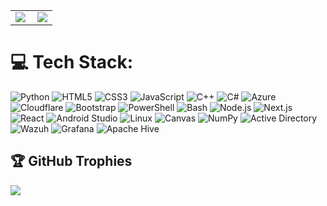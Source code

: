 <table>
  <tr>
    <td width="52%">
      <img src="https://github-readme-stats.vercel.app/api?username=JosephSpace&show_icons=true&theme=radical" />
    </td>
    <td width="60%">
      <img src="https://github-readme-stats.vercel.app/api/top-langs/?username=yusufaliaskin&layout=compact&theme=radical" />
    </td>
  </tr>
</table>

# 💻 Tech Stack:
![Python](https://img.shields.io/badge/python-3670A0?style=for-the-badge&logo=python&logoColor=ffdd54) 
![HTML5](https://img.shields.io/badge/html5-%23E34F26.svg?style=for-the-badge&logo=html5&logoColor=white) 
![CSS3](https://img.shields.io/badge/css3-%231572B6.svg?style=for-the-badge&logo=css3&logoColor=white) 
![JavaScript](https://img.shields.io/badge/javascript-%23323330.svg?style=for-the-badge&logo=javascript&logoColor=%23F7DF1E) 
![C++](https://img.shields.io/badge/c++-%2300599C.svg?style=for-the-badge&logo=c%2B%2B&logoColor=white) 
![C#](https://img.shields.io/badge/c%23-%23239120.svg?style=for-the-badge&logo=c-sharp&logoColor=white) 
![Azure](https://img.shields.io/badge/azure-%230072C6.svg?style=for-the-badge&logo=azure-devops&logoColor=white) 
![Cloudflare](https://img.shields.io/badge/Cloudflare-F38020?style=for-the-badge&logo=Cloudflare&logoColor=white) 
![Bootstrap](https://img.shields.io/badge/bootstrap-%23563D7C.svg?style=for-the-badge&logo=bootstrap&logoColor=white) 
![PowerShell](https://img.shields.io/badge/powershell-%235391FE.svg?style=for-the-badge&logo=powershell&logoColor=white) 
![Bash](https://img.shields.io/badge/bash-%23121011.svg?style=for-the-badge&logo=gnu-bash&logoColor=white) 
![Node.js](https://img.shields.io/badge/node.js-%2343853D.svg?style=for-the-badge&logo=node.js&logoColor=white) 
![Next.js](https://img.shields.io/badge/Next.js-black?style=for-the-badge&logo=next.js&logoColor=white) 
![React](https://img.shields.io/badge/React-%2361DAFB.svg?style=for-the-badge&logo=react&logoColor=white) 
![Android Studio](https://img.shields.io/badge/Android%20Studio-%233DDC84.svg?style=for-the-badge&logo=android-studio&logoColor=white) 
![Linux](https://img.shields.io/badge/Linux-FCC624?style=for-the-badge&logo=linux&logoColor=black) 
![Canvas](https://img.shields.io/badge/canvas-%23007ACC.svg?style=for-the-badge&logo=canvas&logoColor=white) 
![NumPy](https://img.shields.io/badge/numpy-%23013243.svg?style=for-the-badge&logo=numpy&logoColor=white) 
![Active Directory](https://img.shields.io/badge/Active%20Directory-0078D4?style=for-the-badge&logo=microsoft&logoColor=white) 
![Wazuh](https://img.shields.io/badge/Wazuh-EE0000?style=for-the-badge&logo=wazuh&logoColor=white) 
![Grafana](https://img.shields.io/badge/Grafana-F46800?style=for-the-badge&logo=grafana&logoColor=white) 
![Apache Hive](https://img.shields.io/badge/Apache%20Hive-FDEE21?style=for-the-badge&logo=apache-hive&logoColor=black)



## 🏆 GitHub Trophies
![](https://github-profile-trophy.vercel.app/?username=JosephSpace&theme=radical&no-frame=false&no-bg=true&margin-w=4)

